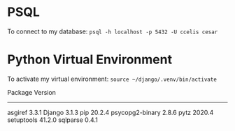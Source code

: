 # PSQL

To connect to my database:
`psql -h localhost -p 5432 -U ccelis cesar`

# Python Virtual Environment

To activate my virtual environment:
`source ~/django/.venv/bin/activate`

Package         Version
--------------- -------
asgiref         3.3.1
Django          3.1.3
pip             20.2.4
psycopg2-binary 2.8.6
pytz            2020.4
setuptools      41.2.0
sqlparse        0.4.1
